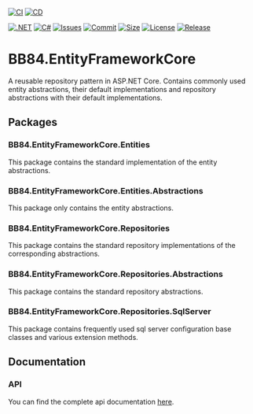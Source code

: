 [![CI](https://github.com/BoBoBaSs84/BB84.EntityFrameworkCore/actions/workflows/ci.yml/badge.svg?branch=main)](https://github.com/BoBoBaSs84/BB84.EntityFrameworkCore/actions/workflows/ci.yml)
[![CD](https://github.com/BoBoBaSs84/BB84.EntityFrameworkCore/actions/workflows/cd.yml/badge.svg?branch=main)](https://github.com/BoBoBaSs84/BB84.EntityFrameworkCore/actions/workflows/cd.yml)

[![.NET](https://img.shields.io/badge/net8.0-5C2D91?logo=.NET&labelColor=gray)](https://github.com/BoBoBaSs84/BB84.EntityFrameworkCore)
[![C#](https://img.shields.io/badge/C%23-13.0-239120)](https://github.com/BoBoBaSs84/BB84.EntityFrameworkCore)
[![Issues](https://img.shields.io/github/issues/BoBoBaSs84/BB84.EntityFrameworkCore)](https://github.com/BoBoBaSs84/BB84.EntityFrameworkCore/issues)
[![Commit](https://img.shields.io/github/last-commit/BoBoBaSs84/BB84.EntityFrameworkCore)](https://github.com/BoBoBaSs84/BB84.EntityFrameworkCore/commit/main)
[![Size](https://img.shields.io/github/repo-size/BoBoBaSs84/BB84.EntityFrameworkCore)](https://github.com/BoBoBaSs84/BB84.EntityFrameworkCore)
[![License](https://img.shields.io/github/license/BoBoBaSs84/BB84.EntityFrameworkCore)](https://github.com/BoBoBaSs84/BB84.EntityFrameworkCore/blob/main/LICENSE)
[![Release](https://img.shields.io/github/v/release/BoBoBaSs84/BB84.EntityFrameworkCore)](https://github.com/BoBoBaSs84/BB84.EntityFrameworkCore/releases/latest)

# BB84.EntityFrameworkCore
A reusable repository pattern in ASP.NET Core. Contains commonly used entity abstractions, their default implementations and repository abstractions with their default implementations.

## Packages

### BB84.EntityFrameworkCore.Entities

This package contains the standard implementation of the entity abstractions.

### BB84.EntityFrameworkCore.Entities.Abstractions

This package only contains the entity abstractions.

### BB84.EntityFrameworkCore.Repositories

This package contains the standard repository implementations of the corresponding abstractions.

### BB84.EntityFrameworkCore.Repositories.Abstractions

This package contains the standard repository abstractions.

### BB84.EntityFrameworkCore.Repositories.SqlServer

This package contains frequently used sql server configuration base classes and various extension methods.

## Documentation

### API

You can find the complete api documentation [here](https://bobobass84.github.io/BB84.EntityFrameworkCore/api/index.html).
